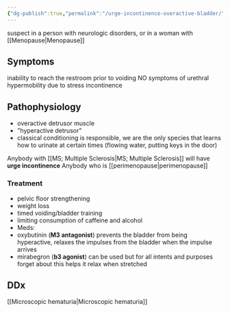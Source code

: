```yaml
---
{"dg-publish":true,"permalink":"/urge-incontinence-overactive-bladder/","created":"2024-05-15T15:22:20.000-07:00","updated":"2025-09-24T10:36:45.386-07:00"}
---
```




suspect in a person with neurologic disorders, or in a woman with [[Menopause\|Menopause]]

## Symptoms
inability to reach the restroom prior to voiding
NO symptoms of urethral hypermobility due to stress incontinence
## Pathophysiology
- overactive detrusor muscle
- "hyperactive detrusor"
- classical conditioning is responsible, we are the only species that learns how to urinate at certain times (flowing water, putting keys in the door)

Anybody with [[MS; Multiple Sclerosis\|MS; Multiple Sclerosis]] will have **urge incontinence**
Anybody who is [[perimenopause\|perimenopause]]
### Treatment
- pelvic floor strengthening
- weight loss
- timed voiding/bladder training
- limiting consumption of caffeine and alcohol
- Meds:
- oxybutinin (**M3 antagonist**) prevents the bladder from being hyperactive, relaxes the impulses from the bladder when the impulse arrives
- mirabegron (**b3 agonist**) can be used but for all intents and purposes forget about this helps it relax when stretched

## DDx
[[Microscopic hematuria\|Microscopic hematuria]]